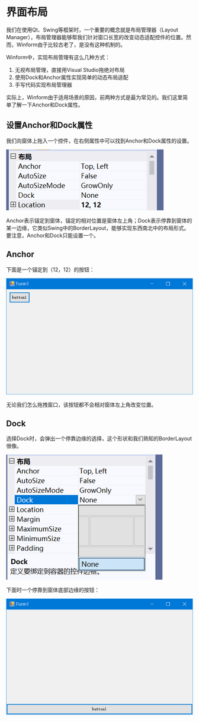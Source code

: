 # 界面布局

我们在使用Qt、Swing等框架时，一个重要的概念就是布局管理器（Layout Manager），布局管理器能够帮我们针对窗口长宽的改变动态适配控件的位置。然而，Winform由于比较古老了，是没有这种机制的。

Winform中，实现布局管理有这么几种方式：

1. 无视布局管理，直接用Visual Studio拖绝对布局
2. 使用Dock和Anchor属性实现简单的动态布局适配
3. 手写代码实现布局管理器

实际上，Winform由于适用场景的原因，前两种方式是最为常见的。我们这里简单了解一下Anchor和Dock属性。

## 设置Anchor和Dock属性

我们向窗体上拖入一个控件，在右侧属性中可以找到Anchor和Dock属性的设置。

![](res/1.png)

Anchor表示锚定到窗体，锚定的相对位置是窗体左上角；Dock表示停靠到窗体的某一边缘，它类似Swing中的BorderLayout，能够实现东西南北中的布局形式。要注意，Anchor和Dock只能设置一个。

## Anchor

下面是一个锚定到（12，12）的按钮：

![](res/2.png)

无论我们怎么拖拽窗口，该按钮都不会相对窗体左上角改变位置。

## Dock

选择Dock时，会弹出一个停靠边缘的选择，这个形状和我们熟知的BorderLayout很像。

![](res/3.png)

下面时一个停靠到窗体底部边缘的按钮：

![](res/4.png)
